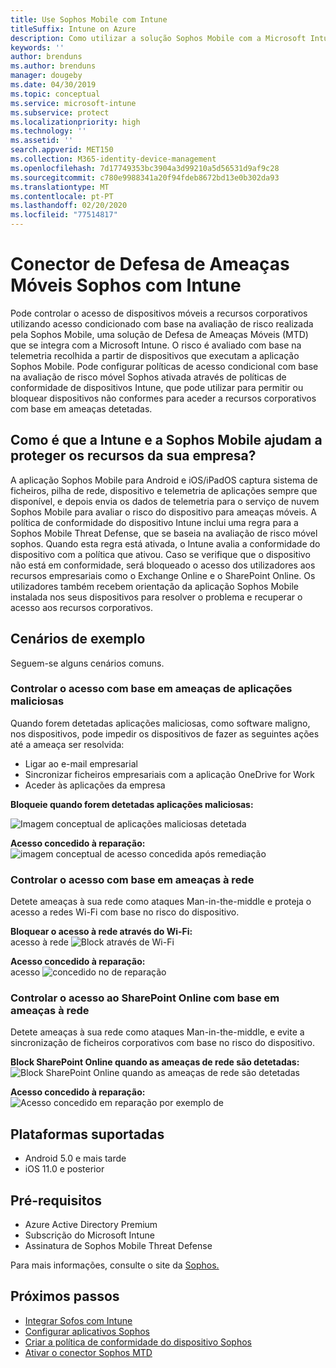 ```yaml
---
title: Use Sophos Mobile com Intune
titleSuffix: Intune on Azure
description: Como utilizar a solução Sophos Mobile com a Microsoft Intune para controlar o acesso de dispositivos móveis aos seus recursos corporativos.
keywords: ''
author: brenduns
ms.author: brenduns
manager: dougeby
ms.date: 04/30/2019
ms.topic: conceptual
ms.service: microsoft-intune
ms.subservice: protect
ms.localizationpriority: high
ms.technology: ''
ms.assetid: ''
search.appverid: MET150
ms.collection: M365-identity-device-management
ms.openlocfilehash: 7d17749353bc3904a3d99210a5d56531d9af9c28
ms.sourcegitcommit: c780e9988341a20f94fdeb8672bd13e0b302da93
ms.translationtype: MT
ms.contentlocale: pt-PT
ms.lasthandoff: 02/20/2020
ms.locfileid: "77514817"
---
```

# <a name="sophos-mobile-threat-defense-connector-with-intune"></a>Conector de Defesa de Ameaças Móveis Sophos com Intune
Pode controlar o acesso de dispositivos móveis a recursos corporativos utilizando acesso condicionado com base na avaliação de risco realizada pela Sophos Mobile, uma solução de Defesa de Ameaças Móveis (MTD) que se integra com a Microsoft Intune. O risco é avaliado com base na telemetria recolhida a partir de dispositivos que executam a aplicação Sophos Mobile.
Pode configurar políticas de acesso condicional com base na avaliação de risco móvel Sophos ativada através de políticas de conformidade de dispositivos Intune, que pode utilizar para permitir ou bloquear dispositivos não conformes para aceder a recursos corporativos com base em ameaças detetadas.

## <a name="how-do-intune-and-sophos-mobile-help-protect-your-company-resources"></a>Como é que a Intune e a Sophos Mobile ajudam a proteger os recursos da sua empresa?
A aplicação Sophos Mobile para Android e iOS/iPadOS captura sistema de ficheiros, pilha de rede, dispositivo e telemetria de aplicações sempre que disponível, e depois envia os dados de telemetria para o serviço de nuvem Sophos Mobile para avaliar o risco do dispositivo para ameaças móveis.
A política de conformidade do dispositivo Intune inclui uma regra para a Sophos Mobile Threat Defense, que se baseia na avaliação de risco móvel sophos. Quando esta regra está ativada, o Intune avalia a conformidade do dispositivo com a política que ativou. Caso se verifique que o dispositivo não está em conformidade, será bloqueado o acesso dos utilizadores aos recursos empresariais como o Exchange Online e o SharePoint Online. Os utilizadores também recebem orientação da aplicação Sophos Mobile instalada nos seus dispositivos para resolver o problema e recuperar o acesso aos recursos corporativos.  

## <a name="sample-scenarios"></a>Cenários de exemplo
Seguem-se alguns cenários comuns.  
### <a name="control-access-based-on-threats-from-malicious-apps"></a>Controlar o acesso com base em ameaças de aplicações maliciosas
Quando forem detetadas aplicações maliciosas, como software maligno, nos dispositivos, pode impedir os dispositivos de fazer as seguintes ações até a ameaça ser resolvida:
- Ligar ao e-mail empresarial
- Sincronizar ficheiros empresariais com a aplicação OneDrive for Work
- Aceder às aplicações da empresa

**Bloqueie quando forem detetadas aplicações maliciosas:**
 
![Imagem conceptual de aplicações maliciosas detetada](./media/sophos-mtd-connector/sophos_malicious_apps_blocked.png)  

**Acesso concedido à reparação:**  
![imagem conceptual de acesso concedida após remediação](./media/sophos-mtd-connector/sophos_malicious_apps_unblocked.png)

### <a name="control-access-based-on-threat-to-network"></a>Controlar o acesso com base em ameaças à rede  
Detete ameaças à sua rede como ataques Man-in-the-middle e proteja o acesso a redes Wi-Fi com base no risco do dispositivo.  

**Bloquear o acesso à rede através do Wi-Fi:**  
acesso à rede ![Block através de](./media/sophos-mtd-connector/sophos_network_wifi_blocked.png) Wi-Fi

**Acesso concedido à reparação:**   
acesso ![concedido no](./media/sophos-mtd-connector/sophos_network_wifi_unblocked.png) de reparação  

### <a name="control-access-to-sharepoint-online-based-on-threat-to-network"></a>Controlar o acesso ao SharePoint Online com base em ameaças à rede  
Detete ameaças à sua rede como ataques Man-in-the-middle, e evite a sincronização de ficheiros corporativos com base no risco do dispositivo.  

**Block SharePoint Online quando as ameaças de rede são detetadas:**   
![Block SharePoint Online quando as ameaças de rede são detetadas](./media/sophos-mtd-connector/sophos_network_spo_blocked.png)  

**Acesso concedido à reparação:**  
![Acesso concedido em reparação por exemplo de](./media/sophos-mtd-connector/sophos_network_spo_unblocked.png)  

## <a name="supported-platforms"></a>Plataformas suportadas  
- Android 5.0 e mais tarde
- iOS 11.0 e posterior

## <a name="prerequisites"></a>Pré-requisitos  
- Azure Active Directory Premium
- Subscrição do Microsoft Intune 
- Assinatura de Sophos Mobile Threat Defense

Para mais informações, consulte o site da [Sophos.](https://www.sophos.com/en-us/products/mobile-control.aspx)

## <a name="next-steps"></a>Próximos passos  
- [Integrar Sofos com Intune](sophos-mtd-connector-integration.md)
- [Configurar aplicativos Sophos](mtd-apps-ios-app-configuration-policy-add-assign.md)
- [Criar a política de conformidade do dispositivo Sophos](mtd-device-compliance-policy-create.md)
- [Ativar o conector Sophos MTD](mtd-connector-enable.md)
